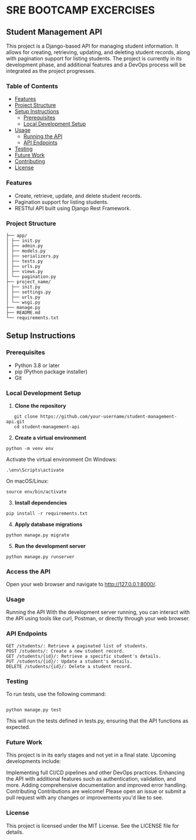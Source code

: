 # SRE BOOTCAMP EXCERCISES
## Student Management API

This project is a Django-based API for managing student information. It allows for creating, retrieving, updating, and deleting student records, along with pagination support for listing students. The project is currently in its development phase, and additional features and a DevOps process will be integrated as the project progresses.

### Table of Contents

- [Features](#features)
- [Project Structure](#project-structure)
- [Setup Instructions](#setup-instructions)
  - [Prerequisites](#prerequisites)
  - [Local Development Setup](#local-development-setup)
- [Usage](#usage)
  - [Running the API](#running-the-api)
  - [API Endpoints](#api-endpoints)
- [Testing](#testing)
- [Future Work](#future-work)
- [Contributing](#contributing)
- [License](#license)

### Features

- Create, retrieve, update, and delete student records.
- Pagination support for listing students.
- RESTful API built using Django Rest Framework.

### Project Structure

```.
├── app/
│ ├── init.py
│ ├── admin.py
│ ├── models.py
│ ├── serializers.py
│ ├── tests.py
│ ├── urls.py
│ ├── views.py
│ └── pagination.py
├── project_name/
│ ├── init.py
│ ├── settings.py
│ ├── urls.py
│ └── wsgi.py
├── manage.py
├── README.md
└── requirements.txt

```

## Setup Instructions

### Prerequisites

- Python 3.8 or later
- pip (Python package installer)
- Git

### Local Development Setup



1. **Clone the repository**

```
   git clone https://github.com/your-username/student-management-api.git
   cd student-management-api
```

2. **Create a virtual environment**
```
python -m venv env

```
Activate the virtual environment
On Windows:

```
.\env\Scripts\activate
```

On macOS/Linux:

```
source env/bin/activate

```

3. **Install dependencies**

```
pip install -r requirements.txt
```

4. **Apply database migrations**

```
python manage.py migrate
```

5. **Run the development server**

```
python manage.py runserver
```

### Access the API

Open your web browser and navigate to http://127.0.0.1:8000/.



### Usage

Running the API
With the development server running, you can interact with the API using tools like curl, Postman, or directly through your web browser.

### API Endpoints

```
GET /students/: Retrieve a paginated list of students.
POST /students/: Create a new student record.
GET /students/{id}/: Retrieve a specific student's details.
PUT /students/{id}/: Update a student's details.
DELETE /students/{id}/: Delete a student record.
```

### Testing
To run tests, use the following command:

```

python manage.py test
```

This will run the tests defined in tests.py, ensuring that the API functions as expected.

### Future Work
This project is in its early stages and not yet in a final state. Upcoming developments include:

Implementing full CI/CD pipelines and other DevOps practices.
Enhancing the API with additional features such as authentication, validation, and more.
Adding comprehensive documentation and improved error handling.
Contributing
Contributions are welcome! Please open an issue or submit a pull request with any changes or improvements you'd like to see.

### License
This project is licensed under the MIT License. See the LICENSE file for details.





